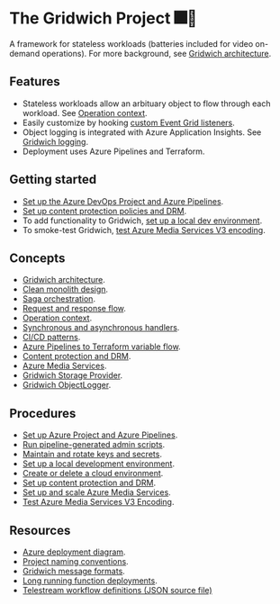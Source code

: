 # The Gridwich Project 🎆🥪

A framework for stateless workloads (batteries included for video on-demand operations). For more background, see [Gridwich architecture](https://docs.microsoft.com/azure/architecture/reference-architectures/media-services/gridwich-architecture).

## Features

* Stateless workloads allow an arbituary object to flow through each workload. See [Operation context](https://docs.microsoft.com/azure/architecture/reference-architectures/media-services/gridwich-architecture#operation-context).
* Easily customize by hooking [custom Event Grid listeners](https://docs.microsoft.com/azure/architecture/reference-architectures/media-services/gridwich-architecture#gridwich-sandwiches).
* Object logging is integrated with Azure Application Insights. See [Gridwich logging](https://docs.microsoft.com/azure/architecture/reference-architectures/media-services/gridwich-logging).
* Deployment uses Azure Pipelines and Terraform.

## Getting started

* [Set up the Azure DevOps Project and Azure Pipelines](https://docs.microsoft.com/azure/architecture/reference-architectures/media-services/set-up-azure-devops).
* [Set up content protection policies and DRM](https://docs.microsoft.com/azure/architecture/reference-architectures/media-services/gridwich-content-protection-drm).
* To add functionality to Gridwich, [set up a local dev environment](https://docs.microsoft.com/azure/architecture/reference-architectures/media-services/set-up-local-environment).
* To smoke-test Gridwich, [test Azure Media Services V3 encoding](https://docs.microsoft.com/azure/architecture/reference-architectures/media-services/test-encoding).

## Concepts

* [Gridwich architecture](https://docs.microsoft.com/azure/architecture/reference-architectures/media-services/gridwich-architecture).
* [Clean monolith design](https://docs.microsoft.com/azure/architecture/reference-architectures/media-services/gridwich-clean-monolith).
* [Saga orchestration](https://docs.microsoft.com/azure/architecture/reference-architectures/media-services/saga-orchestration).
* [Request and response flow](https://docs.microsoft.com/azure/architecture/reference-architectures/media-services/gridwich-architecture#request-flow).
* [Operation context](https://docs.microsoft.com/azure/architecture/reference-architectures/media-services/gridwich-architecture#operation-context).
* [Synchronous and asynchronous handlers](https://docs.microsoft.com/azure/architecture/reference-architectures/media-services/gridwich-architecture#sync-and-async-handlers).
* [CI/CD patterns](https://docs.microsoft.com/azure/architecture/reference-architectures/media-services/gridwich-cicd).
* [Azure Pipelines to Terraform variable flow](https://docs.microsoft.com/azure/architecture/reference-architectures/media-services/variable-group-terraform-flow).
* [Content protection and DRM](https://docs.microsoft.com/azure/architecture/reference-architectures/media-services/gridwich-content-protection-drm).
* [Azure Media Services](https://docs.microsoft.com/azure/architecture/reference-architectures/media-services/media-services-setup-scale).
* [Gridwich Storage Provider](https://docs.microsoft.com/azure/architecture/reference-architectures/media-services/gridwich-storage-service).
* [Gridwich ObjectLogger](https://docs.microsoft.com/azure/architecture/reference-architectures/media-services/gridwich-logging#objectlogger).

## Procedures

* [Set up Azure Project and Azure Pipelines](https://docs.microsoft.com/azure/architecture/reference-architectures/media-services/set-up-azure-devops).
* [Run pipeline-generated admin scripts](https://docs.microsoft.com/azure/architecture/reference-architectures/media-services/run-admin-scripts).
* [Maintain and rotate keys and secrets](https://docs.microsoft.com/azure/architecture/reference-architectures/media-services/maintain-keys).
* [Set up a local development environment](https://docs.microsoft.com/azure/architecture/reference-architectures/media-services/set-up-local-environment).
* [Create or delete a cloud environment](https://docs.microsoft.com/azure/architecture/reference-architectures/media-services/create-delete-cloud-environment).
* [Set up content protection and DRM](https://docs.microsoft.com/azure/architecture/reference-architectures/media-services/gridwich-content-protection-drm).
* [Set up and scale Azure Media Services](https://docs.microsoft.com/azure/architecture/reference-architectures/media-services/media-services-setup-scale).
* [Test Azure Media Services V3 Encoding](https://docs.microsoft.com/azure/architecture/reference-architectures/media-services/test-encoding).

## Resources

* [Azure deployment diagram](https://docs.microsoft.com/azure/architecture/reference-architectures/media-services/create-delete-cloud-environment#azure-resources).
* [Project naming conventions](https://docs.microsoft.com/azure/architecture/reference-architectures/media-services/gridwich-project-names).
* [Gridwich message formats](https://docs.microsoft.com/azure/architecture/reference-architectures/media-services/gridwich-message-formats).
* [Long running function deployments](https://docs.microsoft.com/azure/architecture/reference-architectures/media-services/gridwich-architecture#long-running-functions).
* [Telestream workflow definitions (JSON source file)](Resources_Telestream_Workflow_Definitions.json)

